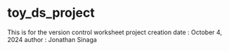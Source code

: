# toy_ds_project
This is for the version control worksheet
project creation date : October 4, 2024
author : Jonathan Sinaga
